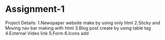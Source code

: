 # Assignment-1
Project Details:
1.Newspaper website make by using only html
2.Sticky and Moving nav bar making with html
3.Blog post create by using table tag
4.External Video link
5.Form
6.Icons add

